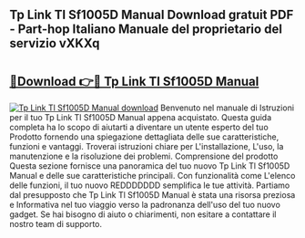 ## Tp Link Tl Sf1005D Manual Download gratuit PDF - Part-hop Italiano Manuale del proprietario del servizio vXKXq

# <h2><a href="http://dfgaa04.blite.top/?on=Tp+Link+Tl+Sf1005D+Manual">🔗Download 👉🔴 Tp Link Tl Sf1005D Manual</a></h2>

[![Tp Link Tl Sf1005D Manual download](https://i.imgur.com/lujVjoI.png)](http://dfgaa04.blite.top/?on=Tp+Link+Tl+Sf1005D+Manual)
Benvenuto nel manuale di Istruzioni per il tuo Tp Link Tl Sf1005D Manual appena acquistato. Questa guida completa ha lo scopo di aiutarti a diventare un utente esperto del tuo Prodotto fornendo una spiegazione dettagliata delle sue caratteristiche, funzioni e vantaggi. Troverai istruzioni chiare per L'installazione, L'uso, la manutenzione e la risoluzione dei problemi. Comprensione del prodotto Questa sezione fornisce una panoramica del tuo nuovo Tp Link Tl Sf1005D Manual e delle sue caratteristiche principali. Con funzionalità come L'elenco delle funzioni, il tuo nuovo REDDDDDDD semplifica le tue attività. Partiamo dal presupposto che Tp Link Tl Sf1005D Manual è stata una risorsa preziosa e Informativa nel tuo viaggio verso la padronanza dell'uso del tuo nuovo gadget. Se hai bisogno di aiuto o chiarimenti, non esitare a contattare il nostro team di supporto.
